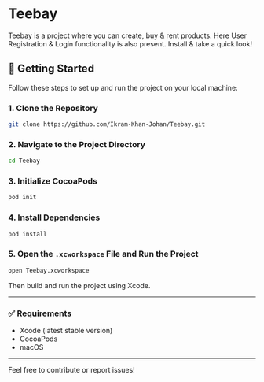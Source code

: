 # Teebay

Teebay is a project where you can create, buy & rent products. Here User Registration & Login functionality is also present. Install & take a quick look!

## 🚀 Getting Started

Follow these steps to set up and run the project on your local machine:

### 1. Clone the Repository

```bash
git clone https://github.com/Ikram-Khan-Johan/Teebay.git
```

### 2. Navigate to the Project Directory

```bash
cd Teebay
```

### 3. Initialize CocoaPods

```bash
pod init
```

### 4. Install Dependencies

```bash
pod install
```

### 5. Open the `.xcworkspace` File and Run the Project

```bash
open Teebay.xcworkspace
```

Then build and run the project using Xcode.

---

### ✅ Requirements

- Xcode (latest stable version)
- CocoaPods
- macOS

---

Feel free to contribute or report issues!
